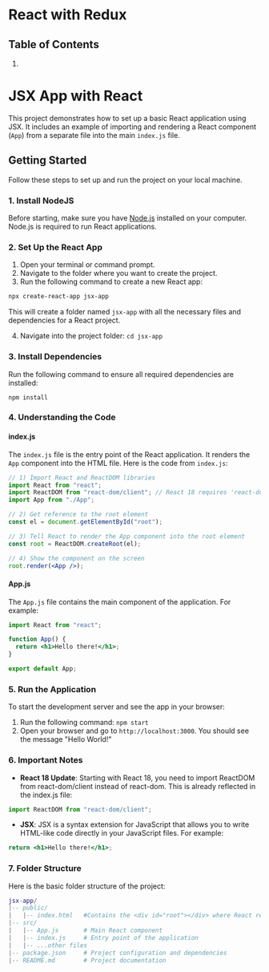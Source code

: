 # React with Redux

## Table of Contents

1. []()

# JSX App with React

This project demonstrates how to set up a basic React application using JSX. It includes an example of importing and rendering a React component (`App`) from a separate file into the main `index.js` file.

## Getting Started

Follow these steps to set up and run the project on your local machine.

### 1. **Install NodeJS**

Before starting, make sure you have [Node.js](https://nodejs.org/) installed on your computer. Node.js is required to run React applications.

### 2. **Set Up the React App**

1. Open your terminal or command prompt.
2. Navigate to the folder where you want to create the project.
3. Run the following command to create a new React app:

```bash
npx create-react-app jsx-app
```

This will create a folder named `jsx-app` with all the necessary files and dependencies for a React project.

4. Navigate into the project folder:
   `cd jsx-app`

### 3. Install Dependencies

Run the following command to ensure all required dependencies are installed:

`npm install`

### 4. Understanding the Code

#### index.js

The `index.js` file is the entry point of the React application. It renders the `App` component into the HTML file.
Here is the code from `index.js`:

```jsx
// 1) Import React and ReactDOM libraries
import React from "react";
import ReactDOM from "react-dom/client"; // React 18 requires 'react-dom/client'
import App from "./App";

// 2) Get reference to the root element
const el = document.getElementById("root");

// 3) Tell React to render the App component into the root element
const root = ReactDOM.createRoot(el);

// 4) Show the component on the screen
root.render(<App />);
```

#### App.js

The `App.js` file contains the main component of the application. For example:

```jsx
import React from "react";

function App() {
  return <h1>Hello there!</h1>;
}

export default App;
```

### 5. Run the Application

To start the development server and see the app in your browser:

1. Run the following command:
   `npm start`
2. Open your browser and go to `http://localhost:3000`. You should see the message "Hello World!"

### 6. Important Notes

- **React 18 Update**: Starting with React 18, you need to import ReactDOM from react-dom/client instead of react-dom. This is already reflected in the index.js file:

```jsx
import ReactDOM from "react-dom/client";
```

- **JSX**: JSX is a syntax extension for JavaScript that allows you to write HTML-like code directly in your JavaScript files. For example:

```jsx
return <h1>Hello there!</h1>;
```

### 7. Folder Structure

Here is the basic folder structure of the project:

```lua
jsx-app/
|-- public/
|   |-- index.html   #Contains the <div id="root"></div> where React renders the app
|-- src/
|   |-- App.js       # Main React component
|   |-- index.js     # Entry point of the application
|   |-- ...other files
|-- package.json     # Project configuration and dependencies
|-- README.md        # Project documentation
```
